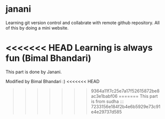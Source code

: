 # janani

Learning git version control and collabrate with remote github repository. All of this by doing a mini website.

<<<<<<< HEAD
Learning is always fun (Bimal Bhandari)
=======
This part is done by Janani.

Modified by Bimal Bhandari :)
<<<<<<< HEAD
>>>>>>> 9364a11f7c25e7a17f52615872be8ac3e1babf06
=======
This part is from sudha ::: 
>>>>>>> 7233156e184f2b4e6b5929e73c91e4e29737d585

